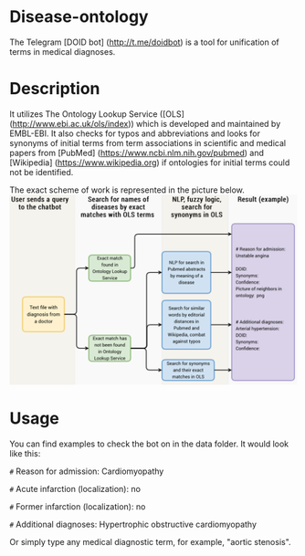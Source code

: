 # Disease-ontology
The Telegram [DOID bot] (http://t.me/doidbot) is a tool for unification of terms in medical diagnoses.

# Description
It utilizes The Ontology Lookup Service ([OLS] (http://www.ebi.ac.uk/ols/index)) which is developed and maintained by EMBL-EBI. It also checks for typos and abbreviations and looks for synonyms of initial terms from term associations in scientific and medical papers from [PubMed] (https://www.ncbi.nlm.nih.gov/pubmed) and [Wikipedia] (https://www.wikipedia.org) if ontologies for initial terms could not be identified.

The exact scheme of work is represented in the picture below.
![alt text](https://github.com/elliekinz/Disease-ontology/blob/master/images/Scheme_eng.png)

# Usage
You can find examples to check the bot on in the data folder. It would look like this:

`#` Reason for admission: Cardiomyopathy

`#` Acute infarction (localization): no

`#` Former infarction (localization): no

`#` Additional diagnoses: Hypertrophic obstructive cardiomyopathy

Or simply type any medical diagnostic term, for example, "aortic stenosis".
